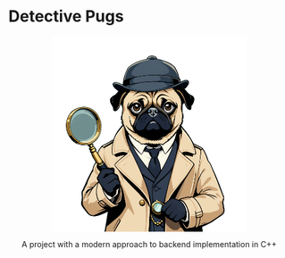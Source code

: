 # Detective Pugs
<div align="center">
    <img src="https://github.com/z-beslaneev/Detective-Pugs/blob/main/assets/pug.png" alt="Puggy" style="display: block; margin: 0 auto;">
    <p align="center">
        A project with a modern approach to backend implementation in C++
    </p>
</div>
